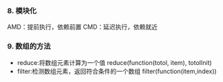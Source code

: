 ### 8. 模块化
AMD：提前执行，依赖前置
CMD：延迟执行，依赖就近


### 9. 数组的方法
* reduce:将数组元素计算为一个值
reduce(function(totol, item), totolInit)
* filter:检测数组元素，返回符合条件的一个数组
filter(function(item,index))





















